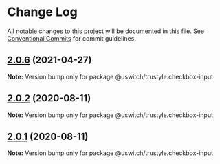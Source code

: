 # Change Log

All notable changes to this project will be documented in this file.
See [Conventional Commits](https://conventionalcommits.org) for commit guidelines.

## [2.0.6](https://github.com/uswitch/trustyle/compare/@uswitch/trustyle.checkbox-input@2.0.5...@uswitch/trustyle.checkbox-input@2.0.6) (2021-04-27)

**Note:** Version bump only for package @uswitch/trustyle.checkbox-input





## [2.0.2](https://github.com/uswitch/trustyle/compare/@uswitch/trustyle.checkbox-input@2.0.1...@uswitch/trustyle.checkbox-input@2.0.2) (2020-08-11)

**Note:** Version bump only for package @uswitch/trustyle.checkbox-input





## [2.0.1](https://github.com/uswitch/trustyle/compare/@uswitch/trustyle.checkbox-input@2.0.0...@uswitch/trustyle.checkbox-input@2.0.1) (2020-08-11)

**Note:** Version bump only for package @uswitch/trustyle.checkbox-input
